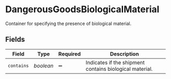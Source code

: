 # DangerousGoodsBiologicalMaterial

Container for specifying the presence of biological material.


## Fields

| Field                                                   | Type                                                    | Required                                                | Description                                             |
| ------------------------------------------------------- | ------------------------------------------------------- | ------------------------------------------------------- | ------------------------------------------------------- |
| `contains`                                              | *boolean*                                               | :heavy_minus_sign:                                      | Indicates if the shipment contains biological material. |